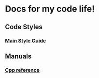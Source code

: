 # Docs for my code life!

## Code Styles

### [Main Style Guide](main-rules.md)

## Manuals
### [Cpp reference](http://cppreference.com)
